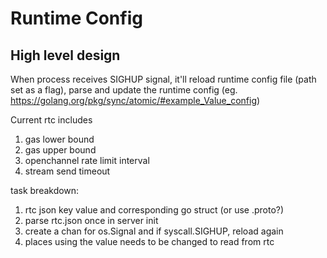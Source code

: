 # Runtime Config
## High level design
When process receives SIGHUP signal, it'll reload runtime config file (path set as a flag), parse and update the runtime config (eg. https://golang.org/pkg/sync/atomic/#example_Value_config)

Current rtc includes
1. gas lower bound
2. gas upper bound
3. openchannel rate limit interval
4. stream send timeout


task breakdown:
1. rtc json key value and corresponding go struct (or use .proto?)
2. parse rtc.json once in server init
3. create a chan for os.Signal and if syscall.SIGHUP, reload again
4. places using the value needs to be changed to read from rtc
